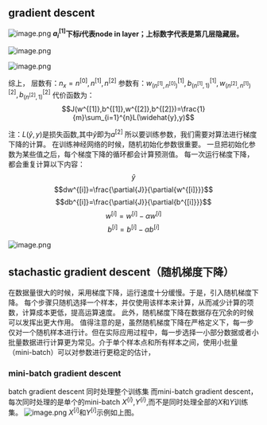 ## gradient descent
![image.png](https://erin-53347-1330131220.cos.ap-guangzhou.myqcloud.com/202410062024149.png)
**$a_i^{[1]}$下标$i$代表node in layer；上标数字代表是第几层隐藏层。**

![image.png](https://erin-53347-1330131220.cos.ap-guangzhou.myqcloud.com/202410062029732.png)

![image.png](https://erin-53347-1330131220.cos.ap-guangzhou.myqcloud.com/202410062033803.png)

综上，
层数有：$n_x=n^{[0]},n^{[1]},n^{[2]}$
参数有：$w_{(n^{[1]},n^{[0]})}^{[1]},b_{(n^{[1]},1)}^{[1]},w_{(n^{[2]},n^{[1]})}^{[2]},b_{(n^{[2]},1)}^{[2]}$
代价函数为：$$J(w^{[1]},b^{[1]},w^{[2]},b^{[2]})=\frac{1}{m}\sum_{i=1}^{n}L(\widehat{y},y)$$

注：$L(\widehat{y},y)$是损失函数,其中$\widehat{y}$即为$a^{[2]}$
所以要训练参数，我们需要对算法进行梯度下降的计算。
在训练神经网络的时候，随机初始化参数很重要。
一旦把初始化参数为某些值之后，每个梯度下降的循环都会计算预测值。
每一次运行梯度下降，都会重复计算以下内容：
$$\widehat{y}$$   $$dw^{[i]}=\frac{\partial{J}}{\partial{w^{[i]}}}$$  $$db^{[i]}=\frac{\partial{J}}{\partial{b^{[i]}}}$$ $$w^{[i]}=w^{[i]}-\alpha{w^{[i]}}$$ $$b^{[i]}=b^{[i]}-\alpha{b^{[i]}}$$



![image.png](https://erin-53347-1330131220.cos.ap-guangzhou.myqcloud.com/202410062103363.png)


## stachastic gradient descent（随机梯度下降）
在数据量很大的时候，采用梯度下降，运行速度十分缓慢。于是，引入随机梯度下降。
每个步骤只随机选择一个样本，并仅使用该样本来计算，从而减少计算的项数，计算成本更低，提高运算速度。
此外，随机梯度下降在数据存在冗余的时候可以发挥出更大作用。
值得注意的是，虽然随机梯度下降在严格定义下，每一步仅对一个随机样本进行计。但在实际应用过程中，每一步选择一小部分数据或者小批量数据进行计算更为常见。介于单个样本点和所有样本之间，使用小批量（mini-batch）可以对参数进行更稳定的估计，


### mini-batch gradient descent
batch gradient descent 同时处理整个训练集
而mini-batch gradient descent，每次同时处理的是单个的mini-batch $X^{\{i\}}$,$Y^{\{i\}}$,而不是同时处理全部的$X$和$Y$训练集。
![image.png](https://erin-53347-1330131220.cos.ap-guangzhou.myqcloud.com/202410091952475.png)
$X^{[i]}$和$Y^{[i]}$示例如上图。